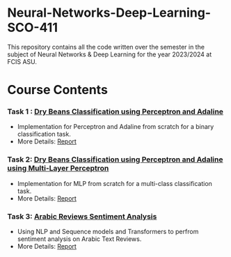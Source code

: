 # Neural-Networks-Deep-Learning-SCO-411

This repository contains all the code written over the semester in the subject of Neural Networks &amp; Deep Learning for the year 2023/2024 at FCIS ASU.

# Course Contents

### Task 1 : [Dry Beans Classification using Perceptron and Adaline](<Dry Beans Classification using Perceptron and Adaline>)

- Implementation for Perceptron and Adaline from scratch for a binary classification task.
- More Details: [Report](<Dry Beans Classification using Perceptron and Adaline/Report.docx>)

### Task 2: [Dry Beans Classification using Perceptron and Adaline using Multi-Layer Perceptron](<Dry Beans Classification using Multi-Layer Perceptron>)

- Implementation for MLP from scratch for a multi-class classification task.
- More Details: [Report](<Dry Beans Classification using Perceptron and Adaline/Report.docx>)

### Task 3: [Arabic Reviews Sentiment Analysis](<Arabic Reviews Sentiment Analysis>)

- Using NLP and Sequence models and Transformers to perfrom sentiment analysis on Arabic Text Reviews.
- More Details: [Report](<Arabic Reviews Sentiment Analysis/Report.docx>)
